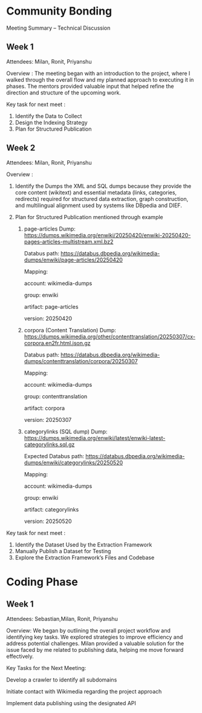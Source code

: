 # Community Bonding 

Meeting Summary – Technical Discussion

## Week 1

Attendees: Milan, Ronit, Priyanshu

Overview :
The meeting began with an introduction to the project, where I walked through the overall flow and my planned approach to executing it in phases. The mentors provided valuable input that helped refine the direction and structure of the upcoming work.

Key task for next meet :
1. Identify the Data to Collect
2. Design the Indexing Strategy
3. Plan for Structured Publication


## Week 2

Attendees: Milan, Ronit, Priyanshu

Overview :  

1.  Identify the Dumps the XML and SQL dumps because they provide the core content (wikitext) and essential metadata (links, categories, redirects) required for structured data extraction, graph construction, and multilingual alignment used by systems like DBpedia and DIEF.
 
 2. Plan for Structured Publication mentioned through example 

    1.  page-articles Dump:
        https://dumps.wikimedia.org/enwiki/20250420/enwiki-20250420-pages-articles-multistream.xml.bz2

        Databus path:
         https://databus.dbpedia.org/wikimedia-dumps/enwiki/page-articles/20250420

         Mapping:

         account: wikimedia-dumps

        group: enwiki

        artifact: page-articles

        version: 20250420

    2.  corpora (Content Translation) Dump:
         https://dumps.wikimedia.org/other/contenttranslation/20250307/cx-corpora.en2fr.html.json.gz

         Databus path:
         https://databus.dbpedia.org/wikimedia-dumps/contenttranslation/corpora/20250307

        Mapping:

        account: wikimedia-dumps

        group: contenttranslation

        artifact: corpora

        version: 20250307

    3. categorylinks (SQL dump) Dump:
     https://dumps.wikimedia.org/enwiki/latest/enwiki-latest-categorylinks.sql.gz

         Expected Databus path:
        https://databus.dbpedia.org/wikimedia-dumps/enwiki/categorylinks/20250520 

        Mapping:

        account: wikimedia-dumps

        group: enwiki

        artifact: categorylinks

        version: 20250520 

Key task for next meet : 
1. Identify the Dataset Used by the Extraction Framework
2. Manually Publish a Dataset for Testing
3. Explore the Extraction Framework’s Files and Codebase

#

# Coding Phase

## Week 1

Attendees: Sebastian,Milan, Ronit, Priyanshu

Overview:
We began by outlining the overall project workflow and identifying key tasks. We explored strategies to improve efficiency and address potential challenges. Milan provided a valuable solution for the issue faced by me  related to publishing data, helping me  move forward effectively.

Key Tasks for the Next Meeting:

Develop a crawler to identify all subdomains

Initiate contact with Wikimedia regarding the project approach

Implement data publishing using the designated API